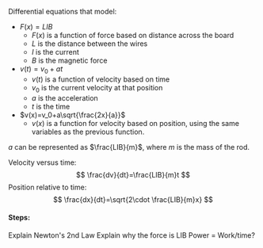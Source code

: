 Differential equations that model:
- $F(x)=LIB$
	- $F(x)$ is a function of force based on distance across the board
	- $L$ is the distance between the wires
	- $I$ is the current
	- $B$ is the magnetic force
- $v(t)=v_0+at$
	- $v(t)$ is a function of velocity based on time
	- $v_0$ is the current velocity at that position
	- $a$ is the acceleration
	- $t$ is the time
- $v(x)=v_0+a\sqrt{\frac{2x}{a}}$
	- $v(x)$ is a function for velocity based on position, using the same variables as the previous function.

$a$ can be represented as $\frac{LIB}{m}$, where $m$ is the mass of the rod.

Velocity versus time:
$$
\frac{dv}{dt}=\frac{LIB}{m}t
$$
Position relative to time:
$$
\frac{dx}{dt}=\sqrt{2\cdot \frac{LIB}{m}x}
$$

#### Steps:
Explain Newton's 2nd Law
Explain why the force is LIB
Power = Work/time?
